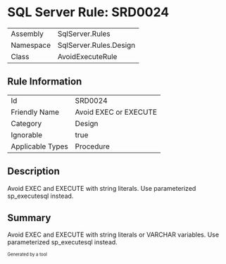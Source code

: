﻿# SQL Server Rule: SRD0024
  
|    |    |
|----|----|
| Assembly | SqlServer.Rules |
| Namespace | SqlServer.Rules.Design |
| Class | AvoidExecuteRule |
  
## Rule Information
  
|    |    |
|----|----|
| Id | SRD0024 |
| Friendly Name | Avoid EXEC or EXECUTE |
| Category | Design |
| Ignorable | true |
| Applicable Types | Procedure  |
  
## Description
  
Avoid EXEC and EXECUTE with string literals. Use parameterized sp_executesql instead.
  
## Summary
  
Avoid EXEC and EXECUTE with string literals or VARCHAR variables. Use parameterized sp_executesql instead.
  
<sub><sup>Generated by a tool</sup></sub>
